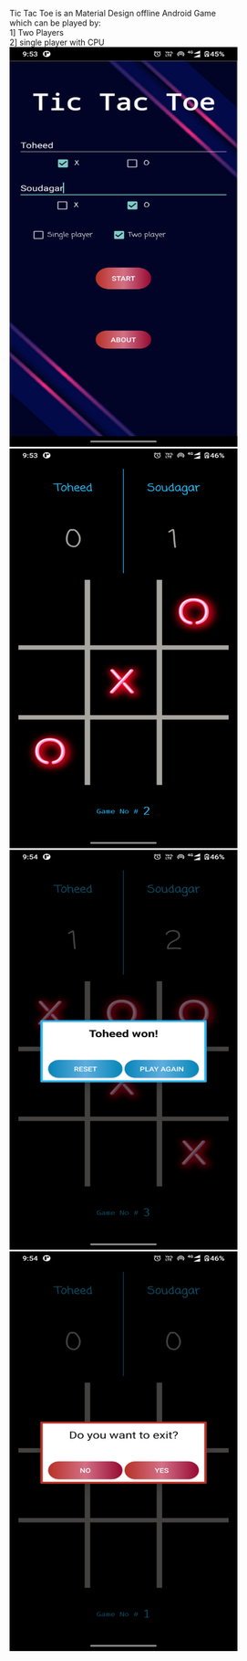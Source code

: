  Tic Tac Toe is an Material Design offline Android Game<br>
 which can be played by:<br>
 1] Two Players<br>
 2] single player with CPU<br>
 <img src="1.png" width="400" height="700"/>
 <img src="2.png" width="400" height="700"/>
<img src="3.png" width="400" height="700"/>
 <img src="4.png" width="400" height="700"/>